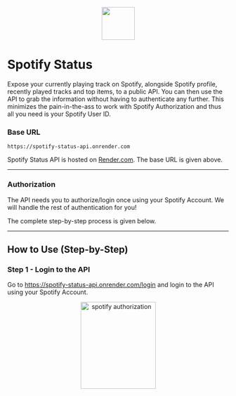 <p align="center">
    <img width="75" height="75" src="https://raw.githubusercontent.com/snehasishlol/spotify-status/main/assets/spotify-status.png">
</p>


# Spotify Status

Expose your currently playing track on Spotify, alongside Spotify profile, recently played tracks and top items, to a public API. You can then use the API to grab the information without having to authenticate any further. This minimizes the pain-in-the-ass to work with Spotify Authorization and thus all you need is your Spotify User ID.


### Base URL
```
https://spotify-status-api.onrender.com
```

Spotify Status API is hosted on [Render.com](https://render.com). The base URL is given above.

---

### Authorization
The API needs you to authorize/login once using your Spotify Account. We will handle the rest of authentication for you!

The complete step-by-step process is given below.

---

## How to Use (Step-by-Step)

### Step 1 - Login to the API

Go to https://spotify-status-api.onrender.com/login and login to the API using your Spotify Account.

<p align="center">
    <img src="https://i.imgur.com/JVs3ze3.png" alt="spotify authorization" height="198" width="171" />
</p>
















